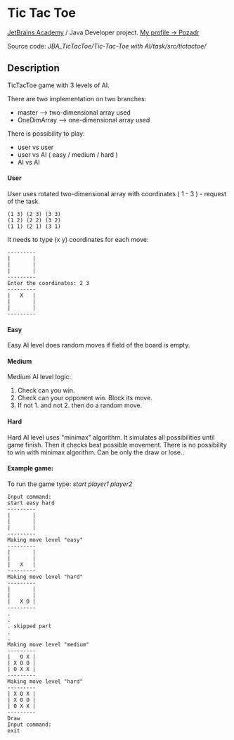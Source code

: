# Tic Tac Toe 
[JetBrains Academy](https://hyperskill.org) / Java Developer project.
[My profile -> Pozadr](https://hyperskill.org/profile/17362185 "Pozadr")

Source code: *JBA_TicTacToe/Tic-Tac-Toe with AI/task/src/tictactoe/*

## Description
TicTacToe game with 3 levels of AI. 

There are two implementation on two branches:
* master --> two-dimensional array used
* OneDimArray --> one-dimensional array used



There is possibility to play:
* user vs user
* user vs AI ( easy / medium / hard ) 
* AI vs AI

#### User
User uses rotated two-dimensional array with coordinates ( 1 - 3 ) - request of the task.
```
(1 3) (2 3) (3 3)
(1 2) (2 2) (3 2)
(1 1) (2 1) (3 1)
```
It needs to type (x y) coordinates for each move:
```
---------
|       |
|       |
|       |
---------
Enter the coordinates: 2 3
---------
|   X   |
|       |
|       |
---------
```
#### Easy
Easy AI level does random moves if field of the board is empty.

#### Medium
Medium AI level logic:
1. Check can you win.
2. Check can your opponent win. Block its move.
3. If not 1. and not 2. then do a random move.
#### Hard
Hard AI level uses "minimax" algorithm. It simulates all possibilities until 
game finish. Then it checks best possible movement. 
There is no possibility to win with minimax algorithm. 
Can be only the draw or lose..

#### Example game:

To run the game type: *start player1 player2*



```
Input command: 
start easy hard 
---------
|       |
|       |
|       |
---------
Making move level "easy"
---------
|       |
|       |
|   X   |
---------
Making move level "hard"
---------
|       |
|       |
|   X O |
---------
.
.
. skipped part 
.
.
Making move level "medium"
---------
|   O X |
| X O O |
| O X X |
---------
Making move level "hard"
---------
| X O X |
| X O O |
| O X X |
---------
Draw
Input command: 
exit
```
